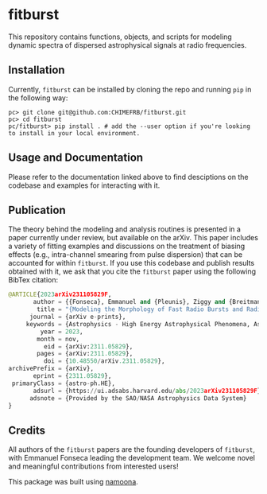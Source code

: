 fitburst
========

This repository contains functions, objects, and scripts for modeling dynamic spectra of dispersed astrophysical signals at radio frequencies.

## Installation

Currently, `fitburst` can be installed by cloning the repo and running `pip` in the following way:

```
pc> git clone git@github.com:CHIMEFRB/fitburst.git
pc> cd fitburst
pc/fitburst> pip install . # add the --user option if you're looking to install in your local environment.
```

## Usage and Documentation
Please refer to the documentation linked above to find desciptions on the codebase and examples for interacting with it. 

## Publication
The theory behind the modeling and analysis routines is presented in a paper currently under review, but available on the arXiv. This paper includes a variety of fitting examples and discussions on the treatment of biasing effects (e.g., intra-channel smearing from pulse dispersion) that can be accounted for within `fitburst`. If you use this codebase and publish results obtained with it, we ask that you cite the `fitburst` paper using the following BibTex citation:

``` python
@ARTICLE{2023arXiv231105829F,
       author = {{Fonseca}, Emmanuel and {Pleunis}, Ziggy and {Breitman}, Daniela and {Sand}, Ketan R. and {Kharel}, Bikash and {Boyle}, Patrick J. and {Brar}, Charanjot and {Giri}, Utkarsh and {Kaspi}, Victoria M. and {Masui}, Kiyoshi W. and {Meyers}, Bradley W. and {Patel}, Chitrang and {Scholz}, Paul and {Smith}, Kendrick},
        title = "{Modeling the Morphology of Fast Radio Bursts and Radio Pulsars with fitburst}",
      journal = {arXiv e-prints},
     keywords = {Astrophysics - High Energy Astrophysical Phenomena, Astrophysics - Instrumentation and Methods for Astrophysics},
         year = 2023,
        month = nov,
          eid = {arXiv:2311.05829},
        pages = {arXiv:2311.05829},
          doi = {10.48550/arXiv.2311.05829},
archivePrefix = {arXiv},
       eprint = {2311.05829},
 primaryClass = {astro-ph.HE},
       adsurl = {https://ui.adsabs.harvard.edu/abs/2023arXiv231105829F},
      adsnote = {Provided by the SAO/NASA Astrophysics Data System}
}
```

## Credits
All authors of the `fitburst` papers are the founding developers of `fitburst`, with Emmanuel Fonseca leading the development team. We welcome novel and meaningful contributions from interested users!

This package was built using [namoona](https://github.com/CHIMEFRB/namoona).
